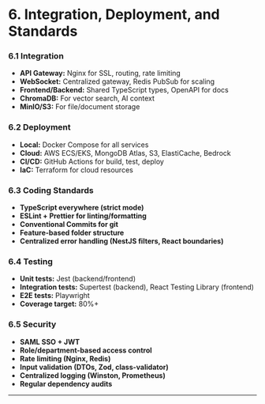 # 6. Integration, Deployment, and Standards

### 6.1 Integration
- **API Gateway:** Nginx for SSL, routing, rate limiting
- **WebSocket:** Centralized gateway, Redis PubSub for scaling
- **Frontend/Backend:** Shared TypeScript types, OpenAPI for docs
- **ChromaDB:** For vector search, AI context
- **MinIO/S3:** For file/document storage

### 6.2 Deployment
- **Local:** Docker Compose for all services
- **Cloud:** AWS ECS/EKS, MongoDB Atlas, S3, ElastiCache, Bedrock
- **CI/CD:** GitHub Actions for build, test, deploy
- **IaC:** Terraform for cloud resources

### 6.3 Coding Standards
- **TypeScript everywhere (strict mode)**
- **ESLint + Prettier for linting/formatting**
- **Conventional Commits for git**
- **Feature-based folder structure**
- **Centralized error handling (NestJS filters, React boundaries)**

### 6.4 Testing
- **Unit tests:** Jest (backend/frontend)
- **Integration tests:** Supertest (backend), React Testing Library (frontend)
- **E2E tests:** Playwright
- **Coverage target:** 80%+

### 6.5 Security
- **SAML SSO + JWT**
- **Role/department-based access control**
- **Rate limiting (Nginx, Redis)**
- **Input validation (DTOs, Zod, class-validator)**
- **Centralized logging (Winston, Prometheus)**
- **Regular dependency audits**

---
